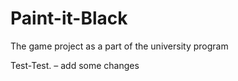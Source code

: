 # Paint-it-Black
The game project as a part of the university program

Test-Test. – add some changes
